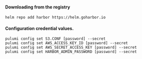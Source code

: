 #### Downloading from the registry
```hcl
helm repo add harbor https://helm.goharbor.io
```

#### Configuration credential values.
```hcl
pulumi config set S3.CONF [password] --secret
pulumi config set AWS_ACCESS_KEY_ID [password] --secret
pulumi config set AWS_SECRET_ACCESS_KEY [password] --secret
pulumi config set HARBOR_ADMIN_PASSWORD [password] --secret
```